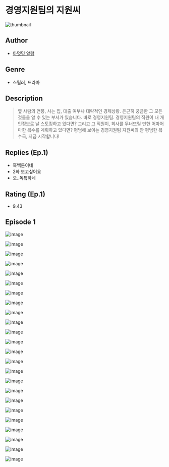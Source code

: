# 경영지원팀의 지원씨
![thumbnail](https://image-comic.pstatic.net/user_contents_data/challenge_comic/2023/05/24/366880/upload_7219325596568991590_480x623.jpeg)

## Author
- [아멋밍 알람](https://comic.naver.com/artistTitle?id=366880)

## Genre
- 스릴러, 드라마

## Description
> 옆 사람의 연봉, 사는 집, 대출 여부나 대략적인 경제상황. 은근히 궁금한 그 모든 것들을 알 수 있는 부서가 있습니다. 바로 경영지원팀. 경영지원팀의 직원이 내 개인정보로 날 스토킹하고 있다면? 그리고 그 직원이, 회사를 무너뜨릴 만한 어마어마한 복수를 계획하고 있다면? 평범해 보이는 경영지원팀 지원씨의 안 평범한 복수극, 지금 시작합니다!

## Replies (Ep.1)
- 흑백툰이네
- 2화 보고싶어요
- 오..독특하네

## Rating (Ep.1)
- 9.43

## Episode 1
![image](https://image-comic.pstatic.net/user_contents_data/challenge_comic/2023/05/24/366880/upload_7363723177986963555.jpeg)

![image](https://image-comic.pstatic.net/user_contents_data/challenge_comic/2023/05/24/366880/upload_3991706841669251890.jpeg)

![image](https://image-comic.pstatic.net/user_contents_data/challenge_comic/2023/05/24/366880/upload_7017227490983949361.jpeg)

![image](https://image-comic.pstatic.net/user_contents_data/challenge_comic/2023/05/24/366880/upload_3486127395665425973.jpeg)

![image](https://image-comic.pstatic.net/user_contents_data/challenge_comic/2023/05/24/366880/upload_3474916555326895670.jpeg)

![image](https://image-comic.pstatic.net/user_contents_data/challenge_comic/2023/05/24/366880/upload_7363721172924969266.jpeg)

![image](https://image-comic.pstatic.net/user_contents_data/challenge_comic/2023/05/24/366880/upload_3618752463100851256.jpeg)

![image](https://image-comic.pstatic.net/user_contents_data/challenge_comic/2023/05/24/366880/upload_7364567796207073593.jpeg)

![image](https://image-comic.pstatic.net/user_contents_data/challenge_comic/2023/05/24/366880/upload_7363444091733030497.jpeg)

![image](https://image-comic.pstatic.net/user_contents_data/challenge_comic/2023/05/24/366880/upload_3474917676280001889.jpeg)

![image](https://image-comic.pstatic.net/user_contents_data/challenge_comic/2023/05/24/366880/upload_3631366270914606648.jpeg)

![image](https://image-comic.pstatic.net/user_contents_data/challenge_comic/2023/05/24/366880/upload_3847870929533481314.jpeg)

![image](https://image-comic.pstatic.net/user_contents_data/challenge_comic/2023/05/24/366880/upload_7018353355709232688.jpeg)

![image](https://image-comic.pstatic.net/user_contents_data/challenge_comic/2023/05/24/366880/upload_7221019759320707174.jpeg)

![image](https://image-comic.pstatic.net/user_contents_data/challenge_comic/2023/05/24/366880/upload_3834645088829585713.jpeg)

![image](https://image-comic.pstatic.net/user_contents_data/challenge_comic/2023/05/24/366880/upload_7017280443601925431.jpeg)

![image](https://image-comic.pstatic.net/user_contents_data/challenge_comic/2023/05/24/366880/upload_3762025429551309367.jpeg)

![image](https://image-comic.pstatic.net/user_contents_data/challenge_comic/2023/05/24/366880/upload_3558741131324842807.jpeg)

![image](https://image-comic.pstatic.net/user_contents_data/challenge_comic/2023/05/24/366880/upload_3546643226409579105.jpeg)

![image](https://image-comic.pstatic.net/user_contents_data/challenge_comic/2023/05/24/366880/upload_4123439514329178936.jpeg)

![image](https://image-comic.pstatic.net/user_contents_data/challenge_comic/2023/05/24/366880/upload_7005689189440239414.jpeg)

![image](https://image-comic.pstatic.net/user_contents_data/challenge_comic/2023/05/24/366880/upload_3546695977902944825.jpeg)

![image](https://image-comic.pstatic.net/user_contents_data/challenge_comic/2023/05/24/366880/upload_3617294721152804193.jpeg)

![image](https://image-comic.pstatic.net/user_contents_data/challenge_comic/2023/05/24/366880/upload_7017283561026959671.jpeg)
